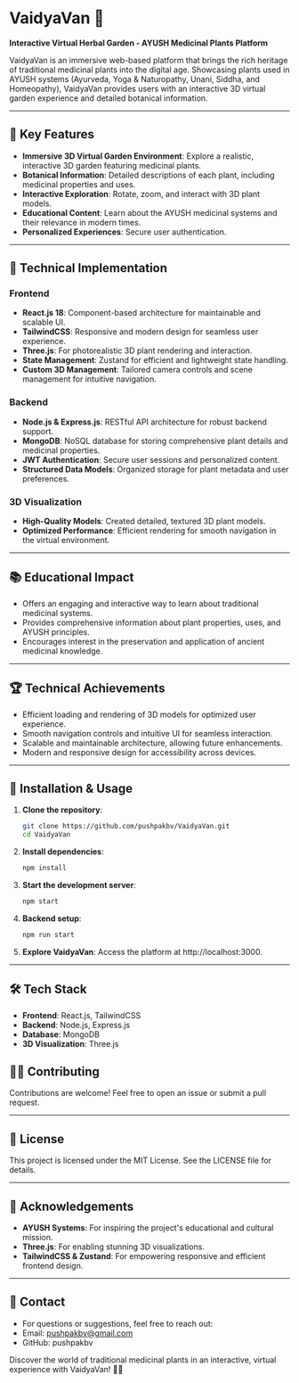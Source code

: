# VaidyaVan 🌿  
**Interactive Virtual Herbal Garden - AYUSH Medicinal Plants Platform**

VaidyaVan is an immersive web-based platform that brings the rich heritage of traditional medicinal plants into the digital age. Showcasing plants used in AYUSH systems (Ayurveda, Yoga & Naturopathy, Unani, Siddha, and Homeopathy), VaidyaVan provides users with an interactive 3D virtual garden experience and detailed botanical information.

---

## 🌟 Key Features  

- **Immersive 3D Virtual Garden Environment**: Explore a realistic, interactive 3D garden featuring medicinal plants.  
- **Botanical Information**: Detailed descriptions of each plant, including medicinal properties and uses.  
- **Interactive Exploration**: Rotate, zoom, and interact with 3D plant models.  
- **Educational Content**: Learn about the AYUSH medicinal systems and their relevance in modern times.  
- **Personalized Experiences**: Secure user authentication.

---

## 🚀 Technical Implementation  

### **Frontend**  
- **React.js 18**: Component-based architecture for maintainable and scalable UI.  
- **TailwindCSS**: Responsive and modern design for seamless user experience.  
- **Three.js**: For photorealistic 3D plant rendering and interaction.  
- **State Management**: Zustand for efficient and lightweight state handling.  
- **Custom 3D Management**: Tailored camera controls and scene management for intuitive navigation.  

### **Backend**  
- **Node.js & Express.js**: RESTful API architecture for robust backend support.  
- **MongoDB**: NoSQL database for storing comprehensive plant details and medicinal properties.  
- **JWT Authentication**: Secure user sessions and personalized content.  
- **Structured Data Models**: Organized storage for plant metadata and user preferences.  

### **3D Visualization**  
- **High-Quality Models**: Created detailed, textured 3D plant models.  
- **Optimized Performance**: Efficient rendering for smooth navigation in the virtual environment.  

---

## 📚 Educational Impact  

- Offers an engaging and interactive way to learn about traditional medicinal systems.  
- Provides comprehensive information about plant properties, uses, and AYUSH principles.  
- Encourages interest in the preservation and application of ancient medicinal knowledge.  

---

## 🏆 Technical Achievements  

- Efficient loading and rendering of 3D models for optimized user experience.  
- Smooth navigation controls and intuitive UI for seamless interaction.  
- Scalable and maintainable architecture, allowing future enhancements.  
- Modern and responsive design for accessibility across devices.  

---

## 📂 Installation & Usage  

1. **Clone the repository**:  
   ```bash
   git clone https://github.com/pushpakbv/VaidyaVan.git
   cd VaidyaVan
2. **Install dependencies**:
   ```bash
   npm install
3. **Start the development server**:
   ```bash
   npm start
4. **Backend setup**:
   ```bash
   npm run start
5. **Explore VaidyaVan**:
   Access the platform at http://localhost:3000.

---

## 🛠️ Tech Stack
- **Frontend**: React.js, TailwindCSS
- **Backend**: Node.js, Express.js
- **Database**: MongoDB
- **3D Visualization**: Three.js

## 👩‍💻 Contributing
Contributions are welcome! Feel free to open an issue or submit a pull request.

---


## 📄 License
This project is licensed under the MIT License. See the LICENSE file for details.

---

## 🙌 Acknowledgements
- **AYUSH Systems**: For inspiring the project's educational and cultural mission.
- **Three.js**: For enabling stunning 3D visualizations.
- **TailwindCSS & Zustand**: For empowering responsive and efficient frontend design.

---


## 📧 Contact
- For questions or suggestions, feel free to reach out:
- Email: pushpakbv@gmail.com
- GitHub: pushpakbv

Discover the world of traditional medicinal plants in an interactive, virtual experience with VaidyaVan! 🌿✨
